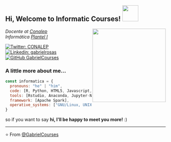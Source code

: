 <h2> Hi, Welcome to Informatic Courses! <img src="https://media1.giphy.com/media/JcFUHp7b9mnj5a01AN/200w.webp?cid=ecf05e47wq9bjmtxf7kaq00768ag1elw2rooyvnm8wktaivn&rid=200w.webp&ct=g" width="50"> </h2>
<img align='right' src="https://media2.giphy.com/media/I0mkJIDOkD55x7SxUx/200.webp" width="230">
<p><em>Docente at <a href="https://www.conalep.edu.mx/">Conalep</a></br>Informática <a href="http://cdmx.conalep.edu.mx/tlalpan1/inicio">Plantel I
</em></p>

[![Twitter: CONALEP](https://img.shields.io/twitter/follow/CONALEP_Mex?style=social)](https://twitter.com/CONALEP_Mex)
[![Linkedin: gabrielrosas](https://img.shields.io/badge/-conalep-blue?style=flat-square&logo=Linkedin&logoColor=white&link=https://www.linkedin.com/company/conalep/)](https://www.linkedin.com/company/conalep/)
[![GitHub GabrielCourses](https://img.shields.io/github/followers/GabrielCourses?label=follow&style=social)](https://github.com/GabrielCourses)

### A little more about me...

```javascript
const informatica = {
  pronouns: "he" | "him",
  code: [R, Python, HTML5, Javascript, CSS3],
  tools: [Rstudio, Anaconda, Jupyter-Notebook],
  framework: [Apache Spark],
  operative_systems: ["GNU/Linux, UNIX"],
}
```
so if you want to say <b>hi, I'll be happy to meet you more!</b> :)</em>

---

⭐️ From [@GabrielCourses](https://github.com/GabrielCourses)

<!---
GabrielCourses/GabrielCourses is a ✨ special ✨ repository because its `README.md` (this file) appears on your GitHub profile.
You can click the Preview link to take a look at your changes.
--->
